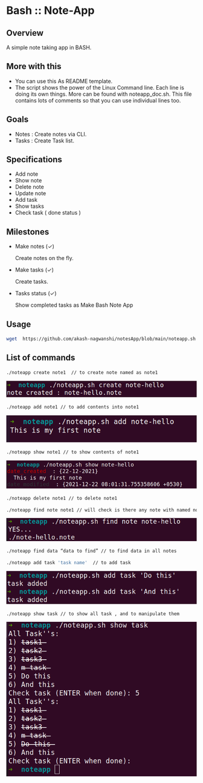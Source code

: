 
# Bash :: Note-App

## Overview 
A simple note taking app in BASH.

## More with this
* You can use this As README template.
* The script shows the power of the Linux Command line. Each line is doing its own things. More can be found with noteapp_doc.sh. This file contains lots of comments so that you can use individual lines too. 


## Goals
* Notes  : Create notes via CLI.
* Tasks :  Create Task list.


## Specifications
* Add note
* Show note
* Delete note
* Update note
* Add task
* Show tasks
* Check task ( done status )


## Milestones
* Make notes (✓)

   Create notes on the fly.

* Make tasks (✓)
  
  Create tasks. 

* Tasks status (✓)
  
  Show completed tasks as Make  Bash Note App

## Usage

```bash
wget  https://github.com/akash-nagwanshi/notesApp/blob/main/noteapp.sh &&  chmod a+x noteapp.sh
```

## List of commands
```bash
./noteapp create note1  // to create note named as note1
```
![alt text](images/create.png "Create notes")

```bash
./noteapp add note1 // to add contents into note1
```
![alt text](images/add_note.png "Add notes")

```bash
./noteapp show note1 // to show contents of note1
```
![alt text](images/show_note.png "Show notes")


```bash
./noteapp delete note1 // to delete note1
```

```bash
./noteapp find note note1 // will check is there any note with named note1
```
![alt text](images/find_note.png "Find notes")

```bash
./noteapp find data “data to find” // to find data in all notes
```

```bash
./noteapp add task 'task name'  // to add task
```
![alt text](images/add_task.png "Add task")

```bash
./noteapp show task // to show all task , and to manipulate them
```
![alt text](images/show_task.png "Show task")
